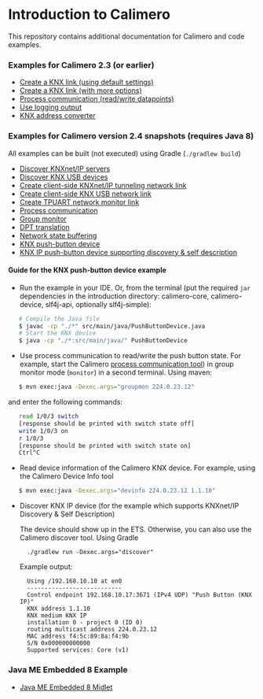 Introduction to Calimero
========================

This repository contains additional documentation for Calimero and code examples.

### Examples for Calimero 2.3 (or earlier)

* [Create a KNX link (using default settings)](examples/CreateKnxLink.java)
* [Create a KNX link (with more options)](examples/CreateKnxLink2.java)
* [Process communication (read/write datapoints)](examples/ProcessCommunication.java)
* [Use logging output](examples/Logging.java)
* [KNX address converter](examples/KnxAddressConverter.java)

### Examples for Calimero version 2.4 snapshots (requires Java 8)

All examples can be built (not executed) using Gradle (`./gradlew build`)

* [Discover KNXnet/IP servers](src/main/java/DiscoverKnxServers.java)
* [Discover KNX USB devices](src/main/java/DiscoverUsbDevices.java)
* [Create client-side KNXnet/IP tunneling network link](src/main/java/CreateTunnelingLink.java)
* [Create client-side KNX USB network link](src/main/java/CreateUsbLink.java)
* [Create TPUART network monitor link](src/main/java/CreateTpuartMonitor.java)
* [Process communication](src/main/java/ProcessCommunication.java)
* [Group monitor](src/main/java/GroupMonitor.java)
* [DPT translation](src/main/java/DptTranslation.java)
* [Network state buffering](src/main/java/NetworkStateBuffering.java)
* [KNX push-button device](src/main/java/PushButtonDevice.java)
* [KNX IP push-button device supporting discovery & self description](src/main/java/PushButtonDeviceWithDiscovery.java)

#### Guide for the KNX push-button device example

- Run the example in your IDE. Or, from the terminal (put the required `jar` dependencies in the introduction directory: calimero-core, calimero-device, slf4j-api, optionally slf4j-simple):

 ~~~ sh
	# Compile the Java file
	$ javac -cp "./*" src/main/java/PushButtonDevice.java
	# Start the KNX device
	$ java -cp "./*:src/main/java/" PushButtonDevice
 ~~~

- Use process communication to read/write the push button state. For example, start the Calimero [process communication tool](https://github.com/calimero-project/calimero-tools/blob/master/src/tuwien/auto/calimero/tools/ProcComm.java)) in group monitor mode (`monitor`) in a second terminal. Using maven:

 ~~~ sh
	$ mvn exec:java -Dexec.args="groupmon 224.0.23.12"
 ~~~
 and enter the following commands:
 
 ~~~ sh	
	read 1/0/3 switch
	[response should be printed with switch state off]
	write 1/0/3 on
	r 1/0/3
	[response should be printed with switch state on]
	Ctrl^C
 ~~~

- Read device information of the Calimero KNX device. For example, using the Calimero Device Info tool
 
 ~~~ sh 
	$ mvn exec:java -Dexec.args="devinfo 224.0.23.12 1.1.10"
 ~~~

- Discover KNX IP device (for the example which supports KNXnet/IP Discovery & Self Description)

  The device should show up in the ETS. Otherwise, you can also use the Calimero discover tool. Using Gradle

		./gradlew run -Dexec.args="discover"

  Example output:

		Using /192.168.10.10 at en0
		---------------------------
		Control endpoint 192.168.10.17:3671 (IPv4 UDP) "Push Button (KNX IP)"
		KNX address 1.1.10
		KNX medium KNX IP
		installation 0 - project 0 (ID 0)
		routing multicast address 224.0.23.12
		MAC address f4:5c:89:8a:f4:9b
		S/N 0x000000000000
		Supported services: Core (v1)


### Java ME Embedded 8 Example

* [Java ME Embedded 8 Midlet](examples/midlet/)
